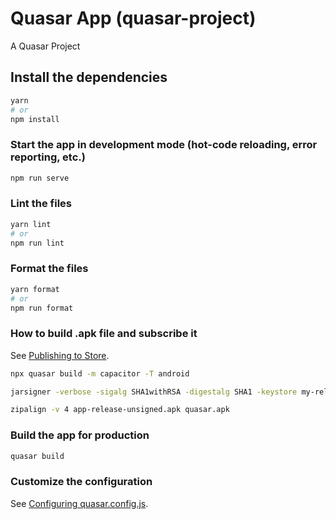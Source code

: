 # Quasar App (quasar-project)

A Quasar Project

## Install the dependencies

```bash
yarn
# or
npm install
```

### Start the app in development mode (hot-code reloading, error reporting, etc.)

```bash
npm run serve
```

### Lint the files

```bash
yarn lint
# or
npm run lint
```

### Format the files

```bash
yarn format
# or
npm run format
```

### How to build .apk file and subscribe it

See [Publishing to Store](https://quasar.dev/quasar-cli-vite/developing-capacitor-apps/publishing-to-store).

```bash
npx quasar build -m capacitor -T android

jarsigner -verbose -sigalg SHA1withRSA -digestalg SHA1 -keystore my-release-key.keystore.old app-release-unsigned.apk alias_name

zipalign -v 4 app-release-unsigned.apk quasar.apk
```

### Build the app for production

```bash
quasar build
```

### Customize the configuration

See [Configuring quasar.config.js](https://v2.quasar.dev/quasar-cli-webpack/quasar-config-js).
